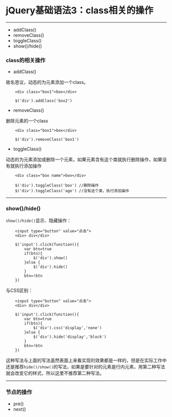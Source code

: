 # jQuery基础语法3：class相关的操作

---
* addClass()
* removeClass()
* toggleClass()
* show()/hide()

### class的相关操作
* addClass()

故名思议，动态的为元素添加一个class。
```
    <div class="box1">box</div>

    $('div').addClass('box2')
```
* removeClass()

删除元素的一个class
```
    <div class="box1">box</div>

    $('div').removeClass('box1')
```
* toggleClass()

动态的为元素添加或删除一个元素，如果元素含有这个类就执行删除操作，如果没有就执行添加操作
```
    <div class="box name">box</div>

    $('div').toggleClass('box') //删除操作
    $('div').toggleClass('age') //没有这个类，执行添加操作
```

--- 
### show()/hide()

`show()/hide()`显示、隐藏操作：
```
    <input type="button" value="点击"> 
    <div> div</div>

    $('input').click(function(){
        var btn=true
        if(btn){
            $('div').show()
        }else {
            $('div').hide()
        }
        btn=!btn
    })
```
与CSS区别：
```
    <input type="button" value="点击"> 
    <div> div</div>

    $('input').click(function(){
        var btn=true
        if(btn){
            $('div').css('display','none')
        }else {
            $('div').hide('display','block')
        }
        btn=!btn
    })
```
这种写法与上面的写法虽然表面上来看实现的效果都是一样的，但是在实际工作中还是推荐`hide()/show()`的写法，如果是要针对的元素是行内元素，用第二种写法就会改变它的样式，所以这里不推荐第二种写法。

---
### 节点的操作
* pre()
* next()